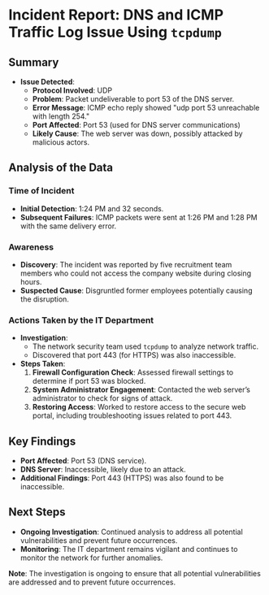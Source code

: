 # Incident Report: DNS and ICMP Traffic Log Issue Using `tcpdump`

## Summary

- **Issue Detected**: 
  - **Protocol Involved**: UDP
  - **Problem**: Packet undeliverable to port 53 of the DNS server.
  - **Error Message**: ICMP echo reply showed "udp port 53 unreachable with length 254."
  - **Port Affected**: Port 53 (used for DNS server communications)
  - **Likely Cause**: The web server was down, possibly attacked by malicious actors.

## Analysis of the Data

### Time of Incident
- **Initial Detection**: 1:24 PM and 32 seconds.
- **Subsequent Failures**: ICMP packets were sent at 1:26 PM and 1:28 PM with the same delivery error.

### Awareness
- **Discovery**: The incident was reported by five recruitment team members who could not access the company website during closing hours. 
- **Suspected Cause**: Disgruntled former employees potentially causing the disruption.

### Actions Taken by the IT Department
- **Investigation**: 
  - The network security team used `tcpdump` to analyze network traffic.
  - Discovered that port 443 (for HTTPS) was also inaccessible.
- **Steps Taken**:
  1. **Firewall Configuration Check**: Assessed firewall settings to determine if port 53 was blocked.
  2. **System Administrator Engagement**: Contacted the web server’s administrator to check for signs of attack.
  3. **Restoring Access**: Worked to restore access to the secure web portal, including troubleshooting issues related to port 443.

## Key Findings
- **Port Affected**: Port 53 (DNS service).
- **DNS Server**: Inaccessible, likely due to an attack.
- **Additional Findings**: Port 443 (HTTPS) was also found to be inaccessible.

## Next Steps
- **Ongoing Investigation**: Continued analysis to address all potential vulnerabilities and prevent future occurrences.
- **Monitoring**: The IT department remains vigilant and continues to monitor the network for further anomalies.

**Note**: The investigation is ongoing to ensure that all potential vulnerabilities are addressed and to prevent future occurrences.
